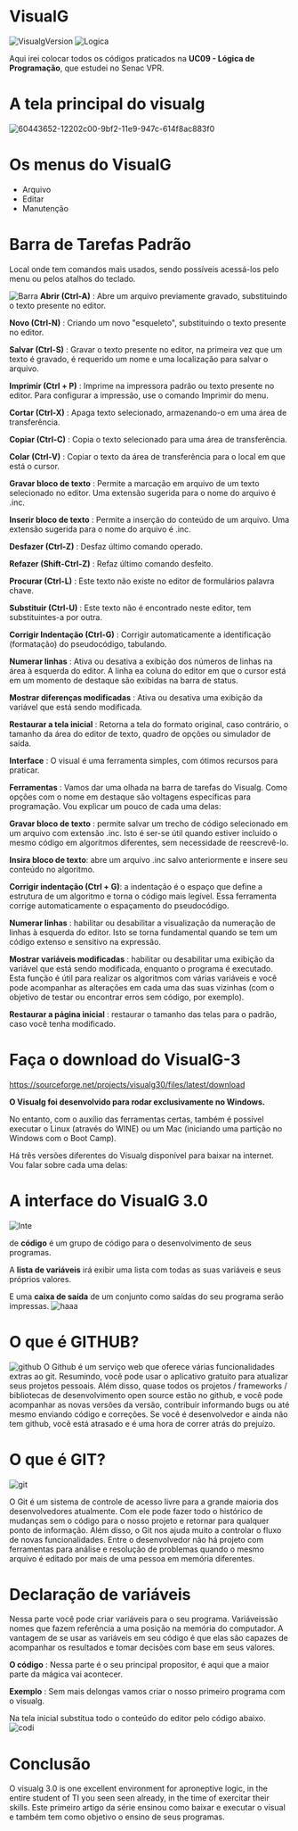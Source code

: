 # VisualG

![VisualgVersion](https://img.shields.io/badge/VisualG-3.0-brightgreen.svg)
![Logica](https://img.shields.io/badge/L%C3%B3gica%20-de%20Programa%C3%A7%C3%A3o-blueviolet.svg)

Aqui irei colocar todos os códigos praticados na **UC09 - Lógica de Programação**, que estudei no Senac VPR.
# A tela principal do visualg
![60443652-12202c00-9bf2-11e9-947c-614f8ac883f0](https://user-images.githubusercontent.com/52284130/61499791-e39aa300-a99e-11e9-99cb-7324780ca05d.png)
# Os menus do VisualG
- Arquivo
- Editar
- Manutenção

# Barra de Tarefas Padrão
Local onde tem comandos mais usados, sendo possíveis acessá-los pelo menu ou pelos atalhos do teclado.

![Barra](https://user-images.githubusercontent.com/52284130/61499873-25c3e480-a99f-11e9-89e7-65e3d75100ef.png)
**Abrir (Ctrl-A)** : Abre um arquivo previamente gravado, substituindo o texto presente no editor.

**Novo (Ctrl-N)** : Criando um novo "esqueleto", substituindo o texto presente no editor.

**Salvar (Ctrl-S)** : Gravar o texto presente no editor, na primeira vez que um texto é gravado, é requerido um nome e uma localização para salvar o arquivo.

**Imprimir (Ctrl + P)** : Imprime na impressora padrão ou texto presente no editor. Para configurar a impressão, use o comando Imprimir do menu.

**Cortar (Ctrl-X)** : Apaga texto selecionado, armazenando-o em uma área de transferência.

**Copiar (Ctrl-C)** : Copia o texto selecionado para uma área de transferência.

**Colar (Ctrl-V)** : Copiar o texto da área de transferência para o local em que está o cursor.

**Gravar bloco de texto** : Permite a marcação em arquivo de um texto selecionado no editor. Uma extensão sugerida para o nome do arquivo é .inc.

**Inserir bloco de texto** : Permite a inserção do conteúdo de um arquivo. Uma extensão sugerida para o nome do arquivo é .inc.

**Desfazer (Ctrl-Z)** : Desfaz último comando operado.

**Refazer (Shift-Ctrl-Z)** : Refaz último comando desfeito.

**Procurar (Ctrl-L)** : Este texto não existe no editor de formulários palavra chave.

**Substituir (Ctrl-U)** : Este texto não é encontrado neste editor, tem substituintes-a por outra.

**Corrigir Indentação (Ctrl-G)** : Corrigir automaticamente a identificação (formatação) do pseudocódigo, tabulando.

**Numerar linhas** : Ativa ou desativa a exibição dos números de linhas na área à esquerda do editor. A linha ea coluna do editor em que o cursor está em um momento de destaque são exibidas na barra de status.

**Mostrar diferenças modificadas** : Ativa ou desativa uma exibição da variável que está sendo modificada.

**Restaurar a tela inicial** : Retorna a tela do formato original, caso contrário, o tamanho da área do editor de texto, quadro de opções ou simulador de saída.

**Interface** : O visual é uma ferramenta simples, com ótimos recursos para praticar.

**Ferramentas** : Vamos dar uma olhada na barra de tarefas do Visualg. Como opções com o nome em destaque são voltagens específicas para programação. Vou explicar um pouco de cada uma delas:

**Gravar bloco de texto** : permite salvar um trecho de código selecionado em um arquivo com extensão .inc. Isto é ser-se útil quando estiver incluído o mesmo código em algoritmos diferentes, sem necessidade de reescrevê-lo.

**Insira bloco de texto**: abre um arquivo .inc salvo anteriormente e insere seu conteúdo no algoritmo.

**Corrigir indentação (Ctrl + G)**: a indentação é o espaço que define a estrutura de um algoritmo e torna o código mais legível. Essa ferramenta corrige automaticamente o espaçamento do pseudocódigo.

**Numerar linhas** : habilitar ou desabilitar a visualização da numeração de linhas à esquerda do editor. Isto se torna fundamental quando se tem um código extenso e sensitivo na expressão.

**Mostrar variáveis ​​modificadas** : habilitar ou desabilitar uma exibição da variável que está sendo modificada, enquanto o programa é executado. Esta função é útil para realizar os algoritmos com várias variáveis ​​e você pode acompanhar as alterações em cada uma das suas vizinhas (com o objetivo de testar ou encontrar erros sem código, por exemplo).

**Restaurar a página inicial** : restaurar o tamanho das telas para o padrão, caso você tenha modificado.

# Faça o download do VisualG-3
https://sourceforge.net/projects/visualg30/files/latest/download

**O Visualg foi desenvolvido para rodar exclusivamente no Windows.**

No entanto, com o auxílio das ferramentas certas, também é possível executar o Linux (através do WINE) ou um Mac (iniciando uma partição no Windows com o Boot Camp).

Há três versões diferentes do Visualg disponível para baixar na internet. Vou falar sobre cada uma delas:

# A interface do VisualG 3.0
![Inte](https://user-images.githubusercontent.com/52284130/61500045-e944b880-a99f-11e9-88d1-fac3256e5b71.png)

de **código** é um grupo de código para o desenvolvimento de seus programas.

A **lista de variáveis** irá exibir uma lista com todas as suas variáveis ​​e seus próprios valores.

E uma **caixa de saída** de um conjunto como saídas do seu programa serão impressas.
![haaa](https://user-images.githubusercontent.com/52284130/61500091-1abd8400-a9a0-11e9-86bb-83e4ab7b0b02.jpg)

# O que é GITHUB?
![github](https://user-images.githubusercontent.com/52284130/61500113-358ff880-a9a0-11e9-9a35-e51dd85a3db4.jpg)
O Github é um serviço web que oferece várias funcionalidades extras ao git. Resumindo, você pode usar o aplicativo gratuito para atualizar seus projetos pessoais. Além disso, quase todos os projetos / frameworks / bibliotecas de desenvolvimento open source estão no github, e você pode acompanhar as novas versões da versão, contribuir informando bugs ou até mesmo enviando código e correções. Se você é desenvolvedor e ainda não tem github, você está atrasado e é uma hora de correr atrás do prejuízo.

# O que é GIT?
![git](https://user-images.githubusercontent.com/52284130/61500161-5b1d0200-a9a0-11e9-8ac5-c1039982f5a8.png)

O Git é um sistema de controle de acesso livre para a grande maioria dos desenvolvedores atualmente. Com ele pode fazer todo o histórico de mudanças sem o código para o nosso projeto e retornar para qualquer ponto de informação.
Além disso, o Git nos ajuda muito a controlar o fluxo de novas funcionalidades. Entre o desenvolvedor não há projeto com ferramentas para análise e resolução de problemas quando o mesmo arquivo é editado por mais de uma pessoa em memória diferentes.

# Declaração de variáveis
Nessa parte você pode criar variáveis ​​para o seu programa. Variáveis ​​são nomes que fazem referência a uma posição na memória do computador. A vantagem de se usar as variáveis ​​em seu código é que elas são capazes de acompanhar os resultados e tomar decisões com base em seus valores.

**O código** : Nessa parte é o seu principal propositor, é aqui que a maior parte da mágica vai acontecer.

**Exemplo** : Sem mais delongas vamos criar o nosso primeiro programa com o visualg.

Na tela inicial substitua todo o conteúdo do editor pelo código abaixo.
![codi](https://user-images.githubusercontent.com/52284130/61500214-8ef82780-a9a0-11e9-8bad-a8e49afc295f.png)

# Conclusão
O visualg 3.0 is one excellent environment for aproneptive logic, in the entire student of TI you seen seen already, in the time of exercitar their skills. Este primeiro artigo da série ensinou como baixar e executar o visual e também tem como objetivo o ensino de seus programas.


